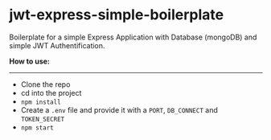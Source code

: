 # jwt-express-simple-boilerplate

Boilerplate for a simple Express Application with Database (mongoDB) and simple JWT Authentification.

**How to use:**

---

- Clone the repo
- cd into the project
- `npm install`
- Create a `.env` file and provide it with a `PORT`, `DB_CONNECT` and `TOKEN_SECRET`
- `npm start`
